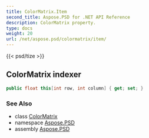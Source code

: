 ```yaml
---
title: ColorMatrix.Item
second_title: Aspose.PSD for .NET API Reference
description: ColorMatrix property. 
type: docs
weight: 20
url: /net/aspose.psd/colormatrix/item/
---
```

{{< psd/tize >}}
## ColorMatrix indexer

```csharp
public float this[int row, int column] { get; set; }
```

### See Also

* class [ColorMatrix](../)
* namespace [Aspose.PSD](../../colormatrix/)
* assembly [Aspose.PSD](../../../)


